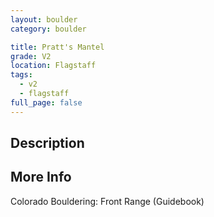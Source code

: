```yaml
---
layout: boulder
category: boulder

title: Pratt's Mantel
grade: V2
location: Flagstaff
tags:
  - v2
  - flagstaff
full_page: false
---
```


## Description


## More Info
Colorado Bouldering: Front Range (Guidebook)
